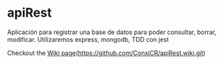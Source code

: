 # apiRest
Aplicación para registrar una base de datos para poder consultar, borrar, modificar.
Utilizaremos express, mongodb, TDD con jest

Checkout the [Wiki page](../../wiki)(https://github.com/ConxiCR/apiRest.wiki.git)







